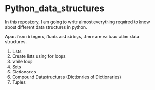 # Python_data_structures
In this repository, I am going to write almost everything required to know about different data structures in python.

Apart from integers, floats and strings, there are various other data structures.

1. Lists
2. Create lists using for loops
3. while loop
4. Sets
5. Dictionaries
6. Compound Datastructures (Dictionries of Dictionaries)
7. Tuples
